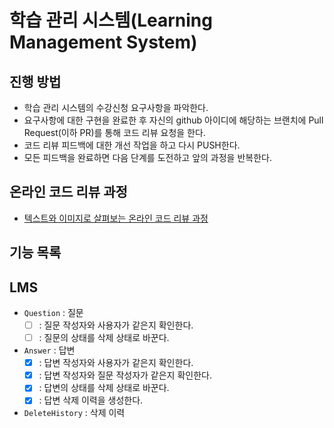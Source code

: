 # 학습 관리 시스템(Learning Management System)
## 진행 방법
* 학습 관리 시스템의 수강신청 요구사항을 파악한다.
* 요구사항에 대한 구현을 완료한 후 자신의 github 아이디에 해당하는 브랜치에 Pull Request(이하 PR)를 통해 코드 리뷰 요청을 한다.
* 코드 리뷰 피드백에 대한 개선 작업을 하고 다시 PUSH한다.
* 모든 피드백을 완료하면 다음 단계를 도전하고 앞의 과정을 반복한다.

## 온라인 코드 리뷰 과정
* [텍스트와 이미지로 살펴보는 온라인 코드 리뷰 과정](https://github.com/next-step/nextstep-docs/tree/master/codereview)


## 기능 목록
## LMS
* `Question` : 질문
    * [ ] : 질문 작성자와 사용자가 같은지 확인한다.
    * [ ] : 질문의 상태를 삭제 상태로 바꾼다.

* `Answer` : 답변
    * [x] : 답변 작성자와 사용자가 같은지 확인한다.
    * [x] : 답변 작성자와 질문 작성자가 같은지 확인한다.
    * [x] : 답변의 상태를 삭제 상태로 바꾼다.
    * [x] : 답변 삭제 이력을 생성한다.

* `DeleteHistory` : 삭제 이력